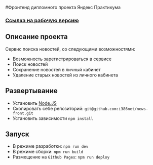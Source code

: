 #Фронтенд дипломного проекта Яндекс Практикума

### [Ссылка на рабочую версию](https://i386net.github.io/news-front/)

## Описание проекта

Сервис поиска новостей, со следующими возможностями:

- Возможность зарегистрироваться в сервисе
- Поиск новостей
- Сохранение новостей в личный кабинет
- Удаление старых новостей из личного кабинета

## Развертывание

- Установить [Node.JS](https://nodejs.org/en/)
- Скопировать себе репозиторий: `git@github.com:i386net/news-front.git`
- Установить зависимости `npm install`

## Запуск

- В режиме разработки: `npm run dev`
- В режиме сборки: `npm run build`
- Размещение на `Github Pages`: `npm run deploy`
